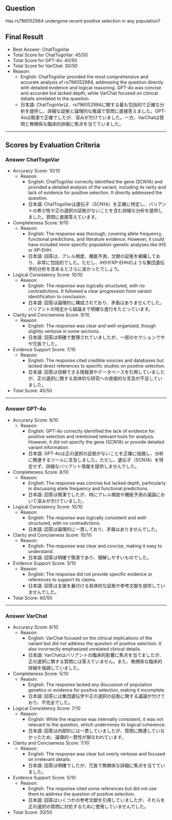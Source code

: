 ## Question

Has rs796052984 undergone recent positive selection in any population?

## Final Result

- Best Answer: ChatTogoVar
- Total Score for ChatTogoVar: 45/50
- Total Score for GPT-4o: 40/50
- Total Score for VarChat: 30/50
- Reason:
  - English: ChatTogoVar provided the most comprehensive and accurate analysis of rs796052984, addressing the question directly with detailed evidence and logical reasoning. GPT-4o was concise and accurate but lacked depth, while VarChat focused on clinical details unrelated to the question.
  - 日本語: ChatTogoVarは、rs796052984に関する最も包括的で正確な分析を提供し、詳細な証拠と論理的な推論で質問に直接答えました。GPT-4oは簡潔で正確でしたが、深みが欠けていました。一方、VarChatは質問と無関係な臨床的詳細に焦点を当てていました。

---

## Scores by Evaluation Criteria

### Answer ChatTogoVar
- Accuracy Score: 10/10
  - Reason: 
    - English: ChatTogoVar correctly identified the gene (SCN1A) and provided a detailed analysis of the variant, including its rarity and lack of evidence for positive selection. It directly addressed the question.
    - 日本語: ChatTogoVarは遺伝子（SCN1A）を正確に特定し、バリアントの希少性や正の選択の証拠がないことを含む詳細な分析を提供しました。質問に直接答えています。
- Completeness Score: 9/10
  - Reason: 
    - English: The response was thorough, covering allele frequency, functional predictions, and literature evidence. However, it could have included more specific population-genetic analyses like iHS or XP-EHH.
    - 日本語: 回答は、アレル頻度、機能予測、文献の証拠を網羅しており、非常に包括的でした。ただし、iHSやXP-EHHのような集団遺伝学的分析を含めるとさらに良かったでしょう。
- Logical Consistency Score: 10/10
  - Reason: 
    - English: The response was logically structured, with no contradictions. It followed a clear progression from variant identification to conclusion.
    - 日本語: 回答は論理的に構成されており、矛盾はありませんでした。バリアントの特定から結論まで明確な進行をたどっています。
- Clarity and Conciseness Score: 9/10
  - Reason: 
    - English: The response was clear and well-organized, though slightly verbose in some sections.
    - 日本語: 回答は明確で整理されていましたが、一部のセクションでやや冗長でした。
- Evidence Support Score: 7/10
  - Reason: 
    - English: The response cited credible sources and databases but lacked direct references to specific studies on positive selection.
    - 日本語: 回答は信頼できる情報源やデータベースを引用していましたが、正の選択に関する具体的な研究への直接的な言及が不足していました。
- Total Score: 45/50

---

### Answer GPT-4o
- Accuracy Score: 9/10
  - Reason: 
    - English: GPT-4o correctly identified the lack of evidence for positive selection and mentioned relevant tools for analysis. However, it did not specify the gene (SCN1A) or provide detailed variant information.
    - 日本語: GPT-4oは正の選択の証拠がないことを正確に指摘し、分析に関連するツールに言及しました。ただし、遺伝子（SCN1A）を特定せず、詳細なバリアント情報を提供しませんでした。
- Completeness Score: 8/10
  - Reason: 
    - English: The response was concise but lacked depth, particularly in discussing allele frequency and functional predictions.
    - 日本語: 回答は簡潔でしたが、特にアレル頻度や機能予測の議論において深みが欠けていました。
- Logical Consistency Score: 10/10
  - Reason: 
    - English: The response was logically consistent and well-structured, with no contradictions.
    - 日本語: 回答は論理的に一貫しており、矛盾はありませんでした。
- Clarity and Conciseness Score: 10/10
  - Reason: 
    - English: The response was clear and concise, making it easy to understand.
    - 日本語: 回答は明確で簡潔であり、理解しやすいものでした。
- Evidence Support Score: 3/10
  - Reason: 
    - English: The response did not provide specific evidence or references to support its claims.
    - 日本語: 回答は主張を裏付ける具体的な証拠や参考文献を提供していませんでした。
- Total Score: 40/50

---

### Answer VarChat
- Accuracy Score: 6/10
  - Reason: 
    - English: VarChat focused on the clinical implications of the variant but did not address the question of positive selection. It also incorrectly emphasized unrelated clinical details.
    - 日本語: VarChatはバリアントの臨床的影響に焦点を当てましたが、正の選択に関する質問には答えていません。また、無関係な臨床的詳細を強調していました。
- Completeness Score: 5/10
  - Reason: 
    - English: The response lacked any discussion of population genetics or evidence for positive selection, making it incomplete.
    - 日本語: 回答には集団遺伝学や正の選択の証拠に関する議論が欠けており、不完全でした。
- Logical Consistency Score: 7/10
  - Reason: 
    - English: While the response was internally consistent, it was not relevant to the question, which undermines its logical coherence.
    - 日本語: 回答は内部的には一貫していましたが、質問に関連していなかったため、論理的一貫性が損なわれています。
- Clarity and Conciseness Score: 7/10
  - Reason: 
    - English: The response was clear but overly verbose and focused on irrelevant details.
    - 日本語: 回答は明確でしたが、冗長で無関係な詳細に焦点を当てていました。
- Evidence Support Score: 5/10
  - Reason: 
    - English: The response cited some references but did not use them to address the question of positive selection.
    - 日本語: 回答はいくつかの参考文献を引用していましたが、それらを正の選択の質問に対処するために使用していませんでした。
- Total Score: 30/50